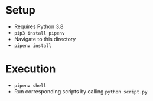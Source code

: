 # Setup
- Requires Python 3.8
- `pip3 install pipenv`
- Navigate to this directory
- `pipenv install`

# Execution
- `pipenv shell`
- Run corresponding scripts by calling `python script.py`